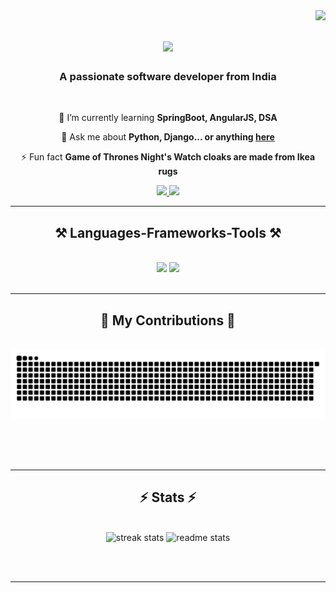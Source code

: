 <img align="right" src="https://visitor-badge.laobi.icu/badge?page_id=satishkanti.satishkanti" />

<h1 align="center">
    <img src="https://readme-typing-svg.herokuapp.com/?font=Righteous&size=35&center=true&vCenter=true&width=500&height=70&duration=4000&lines=Hi+There!+👋;+I'm+Satish+Kanti!;" />
</h1>

<h3 align="center">A passionate software developer from India</h3>

<br/>

<div align="center">
 
 
 
 🌱 I’m currently learning **SpringBoot, AngularJS, DSA**

💬 Ask me about **Python, Django... or anything [here](https://github.com/satishkanti/satishkanti/issues)**

⚡ Fun fact **Game of Thrones Night's Watch cloaks are made from Ikea rugs**

 </div>
 
<div align="center"> 
  <a href="mailto:kantisatish22@gmail.com">
    <img src="https://img.shields.io/badge/Gmail-333333?style=for-the-badge&logo=gmail&logoColor=red" />
  </a>
  <a href="www.linkedin.com/in/satishkanti" target="_blank">
    <img src="https://img.shields.io/badge/LinkedIn-0077B5?style=for-the-badge&logo=linkedin&logoColor=white" target="_blank" />
  </a>
  
</div>

 <hr/>
 
<h2 align="center">⚒️ Languages-Frameworks-Tools ⚒️</h2>
<br/>
<div align="center">
    <img src="https://skillicons.dev/icons?i=bootstrap,html,css,vscode,github,tailwind,git" />
    <img src="https://skillicons.dev/icons?i=python,javascript,cpp,postman,java,mysql,django" /><br>
</div>

<br/>
<hr/>

<div align="center">
  <h2>🐍 My Contributions 🐍</h2>
  <br>
  <img alt="snake eating my contributions" src="https://raw.githubusercontent.com/satishkanti/satishkanti/output/github-contribution-grid-snake.svg" />
  
  <br/><br/><br/>
</div>

<hr/>

<h2 align="center">⚡ Stats ⚡</h2>
<br>
<div align=center>
  <img width=390 src="https://streak-stats.demolab.com/?user=satishkanti&count_private=true&theme=react&border_radius=10" alt="streak stats"/>
  <img width=390 src="https://github-readme-stats.vercel.app/api?username=satishkanti&count_private=true&show_icons=true&theme=react&rank_icon=github&border_radius=10" alt="readme stats" />
  <br/>
  
</div>

<br/><br/>

<hr/>

<br/>


</div>

<br/>
